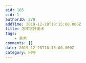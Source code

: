 ```yaml
---
aid: 165
cid: 1
authorID: 278
addTime: 2019-12-28T18:15:00.000Z
title: 怎样学好美术
tags:
    - 美术
comments: []
date: 2019-12-28T18:15:00.000Z
category: 问答
---
```



